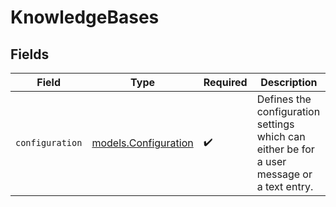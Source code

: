 # KnowledgeBases


## Fields

| Field                                                                                      | Type                                                                                       | Required                                                                                   | Description                                                                                |
| ------------------------------------------------------------------------------------------ | ------------------------------------------------------------------------------------------ | ------------------------------------------------------------------------------------------ | ------------------------------------------------------------------------------------------ |
| `configuration`                                                                            | [models.Configuration](../models/configuration.md)                                         | :heavy_check_mark:                                                                         | Defines the configuration settings which can either be for a user message or a text entry. |